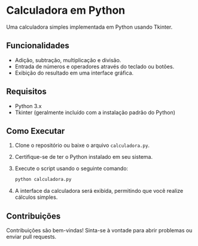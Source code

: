 # Calculadora em Python

Uma calculadora simples implementada em Python usando Tkinter.

## Funcionalidades

- Adição, subtração, multiplicação e divisão.
- Entrada de números e operadores através do teclado ou botões.
- Exibição do resultado em uma interface gráfica.

## Requisitos

- Python 3.x
- Tkinter (geralmente incluído com a instalação padrão do Python)

## Como Executar

1. Clone o repositório ou baixe o arquivo `calculadora.py`.
2. Certifique-se de ter o Python instalado em seu sistema.
3. Execute o script usando o seguinte comando:

    ```bash
    python calculadora.py
    ```

4. A interface da calculadora será exibida, permitindo que você realize cálculos simples.

## Contribuições

Contribuições são bem-vindas! Sinta-se à vontade para abrir problemas ou enviar pull requests.

